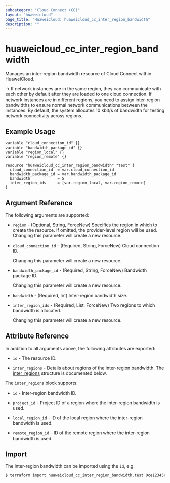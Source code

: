```yaml
---
subcategory: "Cloud Connect (CC)"
layout: "huaweicloud"
page_title: "HuaweiCloud: huaweicloud_cc_inter_region_bandwidth"
description: ""
---
```


# huaweicloud_cc_inter_region_bandwidth

Manages an inter-region bandwidth resource of Cloud Connect within HuaweiCloud.  

-> If network instances are in the same region, they can communicate with each other by default after they are loaded
   to one cloud connection. If network instances are in different regions, you need to assign inter-region bandwidths
   to ensure normal network communications between the instances.
   By default, the system allocates 10 kbit/s of bandwidth for testing network connectivity across regions.

## Example Usage

```hcl
variable "cloud_connection_id" {}
variable "bandwidth_package_id" {}
variable "region_local" {}
variable "region_remote" {}

resource "huaweicloud_cc_inter_region_bandwidth" "test" {
  cloud_connection_id  = var.cloud_connection_id
  bandwidth_package_id = var.bandwidth_package_id
  bandwidth            = 5
  inter_region_ids     = [var.region_local, var.region_remote]
}
```

## Argument Reference

The following arguments are supported:

* `region` - (Optional, String, ForceNew) Specifies the region in which to create the resource.
  If omitted, the provider-level region will be used. Changing this parameter will create a new resource.

* `cloud_connection_id` - (Required, String, ForceNew) Cloud connection ID.

  Changing this parameter will create a new resource.

* `bandwidth_package_id` - (Required, String, ForceNew) Bandwidth package ID.

  Changing this parameter will create a new resource.

* `bandwidth` - (Required, Int) Inter-region bandwidth size.  

* `inter_region_ids` - (Required, List, ForceNew) Two regions to which bandwidth is allocated.  

  Changing this parameter will create a new resource.

## Attribute Reference

In addition to all arguments above, the following attributes are exported:

* `id` - The resource ID.

* `inter_regions` - Details about regions of the inter-region bandwidth.
  The [inter_regions](#interRegionBandwidth_Inter_Regions) structure is documented below.

<a name="interRegionBandwidth_Inter_Regions"></a>
The `inter_regions` block supports:

* `id` - Inter-region bandwidth ID.

* `project_id` - Project ID of a region where the inter-region bandwidth is used.

* `local_region_id` - ID of the local region where the inter-region bandwidth is used.

* `remote_region_id` - ID of the remote region where the inter-region bandwidth is used.

## Import

The inter-region bandwidth can be imported using the `id`, e.g.

```bash
$ terraform import huaweicloud_cc_inter_region_bandwidth.test 0ce123456a00f2591fabc00385ff1234
```
